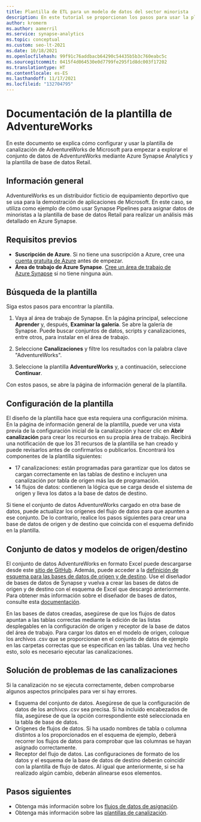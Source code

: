 ```yaml
---
title: Plantilla de ETL para un modelo de datos del sector minorista
description: En este tutorial se proporcionan los pasos para usar la plantilla del modelo de datos del sector minorista con los datos del ejemplo de Adventure Works.
author: kromerm
ms.author: aamerril
ms.service: synapse-analytics
ms.topic: conceptual
ms.custom: seo-lt-2021
ms.date: 10/18/2021
ms.openlocfilehash: 99f91c76addbacb64290c54435b5b3c760eabc5c
ms.sourcegitcommit: 0415f4d064530e0d7799fe295f1d8dc003f17202
ms.translationtype: HT
ms.contentlocale: es-ES
ms.lasthandoff: 11/17/2021
ms.locfileid: "132704795"
---
```

# <a name="adventureworks-template-documentation"></a>Documentación de la plantilla de AdventureWorks

En este documento se explica cómo configurar y usar la plantilla de canalización de AdventureWorks de Microsoft para empezar a explorar el conjunto de datos de AdventureWorks mediante Azure Synapse Analytics y la plantilla de base de datos Retail.

## <a name="overview"></a>Información general
AdventureWorks es un distribuidor ficticio de equipamiento deportivo que se usa para la demostración de aplicaciones de Microsoft. En este caso, se utiliza como ejemplo de cómo usar Synapse Pipelines para asignar datos de minoristas a la plantilla de base de datos Retail para realizar un análisis más detallado en Azure Synapse.

## <a name="prerequisites"></a>Requisitos previos

* **Suscripción de Azure**. Si no tiene una suscripción a Azure, cree una [cuenta gratuita de Azure](https://azure.microsoft.com/free/) antes de empezar.
* **Área de trabajo de Azure Synapse**. [Cree un área de trabajo de Azure Synapse](../storage/common/storage-account-create.md) si no tiene ninguna aún.

## <a name="find-the-template"></a>Búsqueda de la plantilla

Siga estos pasos para encontrar la plantilla.

1. Vaya al área de trabajo de Synapse. En la página principal, seleccione **Aprender** y, después, **Examinar la galería**. Se abre la galería de Synapse. Puede buscar conjuntos de datos, scripts y canalizaciones, entre otros, para instalar en el área de trabajo. 

1. Seleccione **Canalizaciones** y filtre los resultados con la palabra clave "AdventureWorks".

1. Seleccione la plantilla **AdventureWorks** y, a continuación, seleccione **Continuar**.

Con estos pasos, se abre la página de información general de la plantilla.

## <a name="configure-the-template"></a>Configuración de la plantilla
El diseño de la plantilla hace que esta requiera una configuración mínima. En la página de información general de la plantilla, puede ver una vista previa de la configuración inicial de la canalización y hacer clic en **Abrir canalización** para crear los recursos en su propia área de trabajo. Recibirá una notificación de que los 31 recursos de la plantilla se han creado y puede revisarlos antes de confirmarlos o publicarlos. Encontrará los componentes de la plantilla siguientes:

* 17 canalizaciones: están programadas para garantizar que los datos se cargan correctamente en las tablas de destino e incluyen una canalización por tabla de origen más las de programación.
* 14 flujos de datos: contienen la lógica que se carga desde el sistema de origen y lleva los datos a la base de datos de destino.

Si tiene el conjunto de datos AdventureWorks cargado en otra base de datos, puede actualizar los orígenes del flujo de datos para que apunten a ese conjunto. De lo contrario, realice los pasos siguientes para crear una base de datos de origen y de destino que coincida con el esquema definido en la plantilla.


## <a name="dataset-and-sourcetarget-models"></a>Conjunto de datos y modelos de origen/destino
El conjunto de datos AdventureWorks en formato Excel puede descargarse desde este [sitio de GitHub](https://github.com/kromerm/adfdataflowdocs/blob/master/sampledata/AdventureWorks%20Data.zip). Además, puede acceder a la [definición de esquema para las bases de datos de origen y de destino](https://github.com/kromerm/adfdataflowdocs/blob/master/sampledata/AdventureWorksSchemas.xlsx). Use el diseñador de bases de datos de Synapse y vuelva a crear las bases de datos de origen y de destino con el esquema de Excel que descargó anteriormente. Para obtener más información sobre el diseñador de bases de datos, consulte esta [documentación](../synapse-analytics/database-designer/concepts-database-templates.md).

En las bases de datos creadas, asegúrese de que los flujos de datos apuntan a las tablas correctas mediante la edición de las listas desplegables en la configuración de origen y receptor de la base de datos del área de trabajo. Para cargar los datos en el modelo de origen, coloque los archivos .csv que se proporcionan en el conjunto de datos de ejemplo en las carpetas correctas que se especifican en las tablas. Una vez hecho esto, solo es necesario ejecutar las canalizaciones.

## <a name="troubleshoot-the-pipelines"></a>Solución de problemas de las canalizaciones
Si la canalización no se ejecuta correctamente, deben comprobarse algunos aspectos principales para ver si hay errores.

* Esquema del conjunto de datos. Asegúrese de que la configuración de datos de los archivos .csv sea precisa. Si ha incluido encabezados de fila, asegúrese de que la opción correspondiente esté seleccionada en la tabla de base de datos.
* Orígenes de flujos de datos. Si ha usado nombres de tabla o columna distintos a los proporcionados en el esquema de ejemplo, deberá recorrer los flujos de datos para comprobar que las columnas se hayan asignado correctamente.
* Receptor del flujo de datos. Las configuraciones de formato de los datos y el esquema de la base de datos de destino deberán coincidir con la plantilla de flujo de datos. Al igual que anteriormente, si se ha realizado algún cambio, deberán alinearse esos elementos.

## <a name="next-steps"></a>Pasos siguientes

* Obtenga más información sobre los [flujos de datos de asignación](concepts-data-flow-overview.md).
* Obtenga más información sobre las [plantillas de canalización](solution-templates-introduction.md).